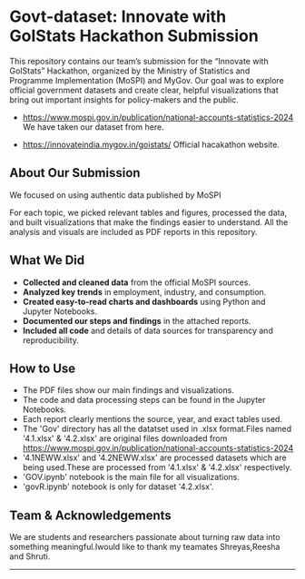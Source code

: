 # Govt-dataset: Innovate with GoIStats Hackathon Submission

This repository contains our team’s submission for the “Innovate with GoIStats” Hackathon, organized by the Ministry of Statistics and Programme Implementation (MoSPI) and MyGov. Our goal was to explore official government datasets and create clear, helpful visualizations that bring out important insights for policy-makers and the public.

- https://www.mospi.gov.in/publication/national-accounts-statistics-2024
We have taken our dataset from here.

- https://innovateindia.mygov.in/goistats/
Official hacakathon website.

## About Our Submission

We focused on using authentic data published by MoSPI

For each topic, we picked relevant tables and figures, processed the data, and built visualizations that make the findings easier to understand. All the analysis and visuals are included as PDF reports in this repository.

## What We Did

- **Collected and cleaned data** from the official MoSPI sources.
- **Analyzed key trends** in employment, industry, and consumption.
- **Created easy-to-read charts and dashboards** using Python and Jupyter Notebooks.
- **Documented our steps and findings** in the attached reports.
- **Included all code** and details of data sources for transparency and reproducibility.

## How to Use

- The PDF files show our main findings and visualizations.
- The code and data processing steps can be found in the Jupyter Notebooks.
- Each report clearly mentions the source, year, and exact tables used.
- The 'Gov' directory has all the datatset used in .xlsx format.Files named '4.1.xlsx' & '4.2.xlsx' are original files downloaded from https://www.mospi.gov.in/publication/national-accounts-statistics-2024
- '4.1NEWW.xlsx' and '4.2NEWW.xlsx' are processed datasets which are being used.These are processed from '4.1.xlsx' & '4.2.xlsx' respectively.
- 'GOV.ipynb' notebook is the main file for all visualizations.
- 'govR.ipynb' notebook is only for dataset '4.2.xlsx'.

## Team & Acknowledgements

We are students and researchers passionate about turning raw data into something meaningful.Iwould like to thank my teamates Shreyas,Reesha and Shruti.

---
